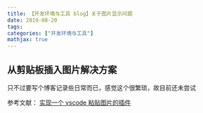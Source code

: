 ```yaml
---
title: 【开发环境与工具 blog】关于图片显示问题
date: 2019-08-20
tags: 
categories: ["开发环境与工具"]
mathjax: true
---
```

<!-- more -->

## 从剪贴板插入图片解决方案
只不过要写个博客记录些日常而已，感觉这个很繁琐，故目前还未尝试

参考文献： [实现一个 vscode 粘贴图片的插件](https://www.njleonzhang.com/2018/08/14/vs-code-paste-image.html)

